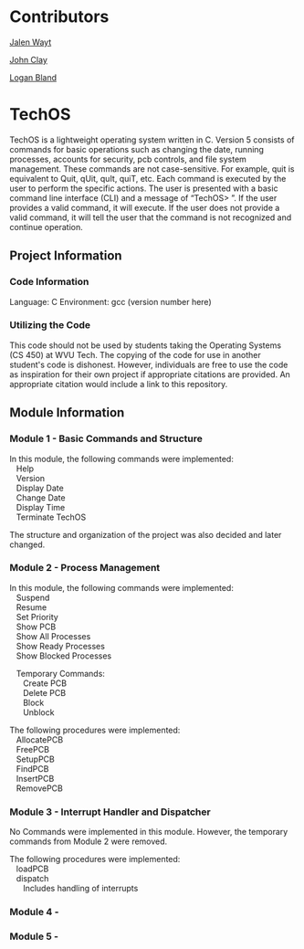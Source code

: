 # Contributors

[Jalen Wayt](https://github.com/iJMW)

[John Clay](https://github.com/48fan48)

[Logan Bland](https://github.com/Logan31and)

# TechOS

TechOS is a lightweight operating system written in C. Version 5 consists of commands for basic operations such as changing the date, running processes, accounts for security, pcb controls, and file system management. These commands are not case-sensitive. For example, quit is equivalent to Quit, qUit, quIt, quiT, etc. Each command is executed by the user to perform the specific actions. The user is presented with a basic command line interface (CLI) and a message of “TechOS> ”. If the user provides a valid command, it will execute. If the user does not provide a valid command, it will tell the user that the command is not recognized and continue operation.

## Project Information

### Code Information

Language: C
Environment: gcc (version number here)

### Utilizing the Code

This code should not be used by students taking the Operating Systems (CS 450) at WVU Tech. The copying of the code for use in another student's code is dishonest. However, individuals are free to use the code as inspiration for their own project if appropriate citations are provided. An appropriate citation would include a link to this repository.

## Module Information

### Module 1 - Basic Commands and Structure

In this module, the following commands were implemented:<br />
&nbsp;&nbsp;&nbsp;Help<br />
&nbsp;&nbsp;&nbsp;Version<br />
&nbsp;&nbsp;&nbsp;Display Date<br />
&nbsp;&nbsp;&nbsp;Change Date<br />
&nbsp;&nbsp;&nbsp;Display Time<br />
&nbsp;&nbsp;&nbsp;Terminate TechOS<br />

The structure and organization of the project was also decided and later changed.

### Module 2 - Process Management

In this module, the following commands were implemented:<br />
&nbsp;&nbsp;&nbsp;Suspend<br />
&nbsp;&nbsp;&nbsp;Resume<br />
&nbsp;&nbsp;&nbsp;Set Priority<br />
&nbsp;&nbsp;&nbsp;Show PCB<br />
&nbsp;&nbsp;&nbsp;Show All Processes<br />
&nbsp;&nbsp;&nbsp;Show Ready Processes<br />
&nbsp;&nbsp;&nbsp;Show Blocked Processes<br />
  
&nbsp;&nbsp;&nbsp;Temporary Commands:<br />
&nbsp;&nbsp;&nbsp;&nbsp;&nbsp;&nbsp;Create PCB<br />
&nbsp;&nbsp;&nbsp;&nbsp;&nbsp;&nbsp;Delete PCB<br />
&nbsp;&nbsp;&nbsp;&nbsp;&nbsp;&nbsp;Block<br />
&nbsp;&nbsp;&nbsp;&nbsp;&nbsp;&nbsp;Unblock<br />
 
The following procedures were implemented:<br />
&nbsp;&nbsp;&nbsp;AllocatePCB<br />
&nbsp;&nbsp;&nbsp;FreePCB<br />
&nbsp;&nbsp;&nbsp;SetupPCB<br />
&nbsp;&nbsp;&nbsp;FindPCB<br />
&nbsp;&nbsp;&nbsp;InsertPCB<br />
&nbsp;&nbsp;&nbsp;RemovePCB<br />
  
### Module 3 - Interrupt Handler and Dispatcher

No Commands were implemented in this module. However, the temporary commands from Module 2 were removed.

The following procedures were implemented:<br />
&nbsp;&nbsp;&nbsp;loadPCB<br />
&nbsp;&nbsp;&nbsp;dispatch<br />
&nbsp;&nbsp;&nbsp;&nbsp;&nbsp;&nbsp;Includes handling of interrupts

### Module 4 - 



### Module 5 - 


